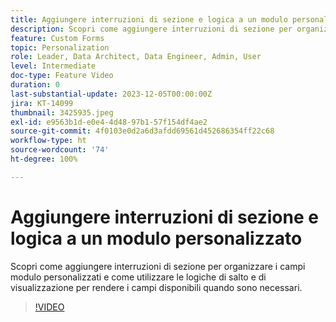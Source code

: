 ```yaml
---
title: Aggiungere interruzioni di sezione e logica a un modulo personalizzato
description: Scopri come aggiungere interruzioni di sezione per organizzare i campi modulo personalizzati e come utilizzare le logiche di salto e di visualizzazione per rendere i campi disponibili quando sono necessari.
feature: Custom Forms
topic: Personalization
role: Leader, Data Architect, Data Engineer, Admin, User
level: Intermediate
doc-type: Feature Video
duration: 0
last-substantial-update: 2023-12-05T00:00:00Z
jira: KT-14099
thumbnail: 3425935.jpeg
exl-id: e9563b1d-e0e4-4d48-97b1-57f154df4ae2
source-git-commit: 4f0103e0d2a6d3afdd69561d452686354ff22c68
workflow-type: ht
source-wordcount: '74'
ht-degree: 100%

---
```


# Aggiungere interruzioni di sezione e logica a un modulo personalizzato

Scopri come aggiungere interruzioni di sezione per organizzare i campi modulo personalizzati e come utilizzare le logiche di salto e di visualizzazione per rendere i campi disponibili quando sono necessari.

>[!VIDEO](https://video.tv.adobe.com/v/3425935/?quality=12&learn=on)
